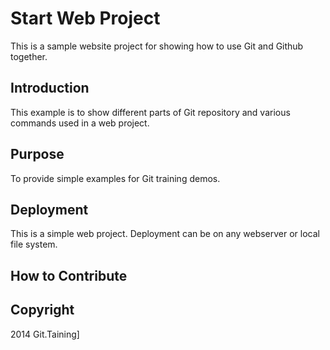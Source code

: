 # Start Web Project

This is a sample website project for showing how to use Git and Github together.

## Introduction

This example is to show different parts of Git repository and various commands used in a web project.

## Purpose

To provide simple examples for Git training demos.

## Deployment

This is a simple web project. Deployment can be on any webserver or local file system.

## How to Contribute

## Copyright

2014 Git.Taining]
